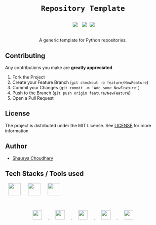 <code>
  <h1 align="center">Repository Template</h1>
</code>

<div align="center">
  <img src="https://img.shields.io/github/repo-size/IshaanOhri/GitHub-Pages?logo=github" hspace="5">
  <img src="https://img.shields.io/github/license/IshaanOhri/GitHub-Pages" hspace="5">
  <img src="https://img.shields.io/github/last-commit/IshaanOhri/GitHub-Pages?logo=git">
</div>

<br>

<p align="center">
  A generic template for Python repositories.
</p>

## Contributing

Any contributions you make are **greatly appreciated**.

1. Fork the Project
2. Create your Feature Branch (`git checkout -b feature/NewFeature`)
3. Commit your Changes (`git commit -m 'Add some NewFeature'`)
4. Push to the Branch (`git push origin feature/NewFeature`)
5. Open a Pull Request

## License

The project is distributed under the MIT License. See [LICENSE](https://github.com/shaurya-src/repo-template/blob/main/LICENSE) for more information.

## Author

- [Shaurya Choudhary](https://github.com/shaurya-src)

## Tech Stacks / Tools used

<p>
<p>
  <img src="https://cdn.jsdelivr.net/npm/simple-icons@3.13.0/icons/python.svg" height=40 hspace=10>
  <img src="https://cdn.jsdelivr.net/npm/simple-icons@3.13.0/icons/tensorflow.svg" height=40 hspace=10>
  <img src="https://cdn.jsdelivr.net/npm/simple-icons@3.13.0/icons/django.svg" height=40 hspace=10>
</p>
</p>

<br>

<p align="center">
  <a href="https://www.linkedin.com/in/shaurya-src/">
    <img src="https://cdn.jsdelivr.net/npm/simple-icons@v3/icons/linkedin.svg" width="30" height="30" hspace="20">
  </a>

  <a href="mailto:shaurya.src@gmail.com">
    <img src="https://cdn.jsdelivr.net/npm/simple-icons@3.13.0/icons/gmail.svg" width="30" height="30" hspace="20">
  </a>

  <a href="https://twitter.com/shaurya_src">
    <img src="https://cdn.jsdelivr.net/npm/simple-icons@v3/icons/twitter.svg" width="30" height="30" hspace="20">
  </a>

  <a href="https://www.instagram.com/shaurya_src/">
    <img src="https://cdn.jsdelivr.net/npm/simple-icons@v3/icons/instagram.svg" width="30" height="30" hspace="20">
  </a>

  <a href="https://github.com/shaurya-src">
    <img src="https://cdn.jsdelivr.net/npm/simple-icons@3.13.0/icons/github.svg" width="30" height="30" hspace="20">
  </a>
</p>